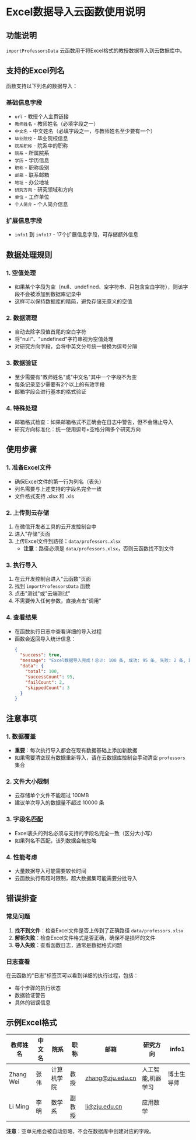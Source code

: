 # Excel数据导入云函数使用说明

## 功能说明

`importProfessorsData` 云函数用于将Excel格式的教授数据导入到云数据库中。

## 支持的Excel列名

函数支持以下列名的数据导入：

### 基础信息字段
- `url` - 教授个人主页链接
- `教师姓名` - 教师姓名（必填字段之一）
- `中文名` - 中文姓名（必填字段之一，与教师姓名至少要有一个）
- `毕业院校` - 毕业院校信息
- `院系职称` - 院系中的职称
- `院系` - 所属院系
- `学历` - 学历信息
- `职称` - 职称级别
- `邮箱` - 联系邮箱
- `地址` - 办公地址
- `研究方向` - 研究领域和方向
- `单位` - 工作单位
- `个人简介` - 个人简介信息

### 扩展信息字段
- `info1` 到 `info17` - 17个扩展信息字段，可存储额外信息

## 数据处理规则

### 1. 空值处理
- 如果某个字段为空（null、undefined、空字符串、只包含空白字符），则该字段不会被添加到数据库记录中
- 这样可以保持数据库的精简，避免存储无意义的空值

### 2. 数据清理
- 自动去除字段值首尾的空白字符
- 将"null"、"undefined"字符串视为空值处理
- 对研究方向字段，会将中英文分号统一替换为逗号分隔

### 3. 数据验证
- 至少需要有"教师姓名"或"中文名"其中一个字段不为空
- 每条记录至少需要有2个以上的有效字段
- 邮箱字段会进行基本的格式验证

### 4. 特殊处理
- 邮箱格式检查：如果邮箱格式不正确会在日志中警告，但不会阻止导入
- 研究方向标准化：统一使用逗号+空格分隔多个研究方向

## 使用步骤

### 1. 准备Excel文件
- 确保Excel文件的第一行为列名（表头）
- 列名需要与上述支持的字段名完全一致
- 文件格式支持 .xlsx 和 .xls

### 2. 上传到云存储
1. 在微信开发者工具的云开发控制台中
2. 进入"存储"页面
3. 上传Excel文件到路径：`data/professors.xlsx`
   - **注意**：路径必须是 `data/professors.xlsx`，否则云函数找不到文件

### 3. 执行导入
1. 在云开发控制台进入"云函数"页面
2. 找到 `importProfessorsData` 函数
3. 点击"测试"或"云端测试"
4. 不需要传入任何参数，直接点击"调用"

### 4. 查看结果
- 在函数执行日志中查看详细的导入过程
- 函数会返回导入统计信息：
  ```json
  {
    "success": true,
    "message": "Excel数据导入完成！总计: 100 条, 成功: 95 条, 失败: 2 条, 跳过: 3 条",
    "data": {
      "total": 100,
      "successCount": 95,
      "failCount": 2,
      "skippedCount": 3
    }
  }
  ```

## 注意事项

### 1. 数据覆盖
- **重要**：每次执行导入都会在现有数据基础上添加新数据
- 如果需要清空现有数据重新导入，请在云数据库控制台手动清空 `professors` 集合

### 2. 文件大小限制
- 云存储单个文件不能超过 100MB
- 建议单次导入的数据量不超过 10000 条

### 3. 字段名匹配
- Excel表头的列名必须与支持的字段名完全一致（区分大小写）
- 如果列名不匹配，该列数据会被忽略

### 4. 性能考虑
- 大量数据导入可能需要较长时间
- 云函数执行有超时限制，超大数据集可能需要分批导入

## 错误排查

### 常见问题
1. **找不到文件**：检查Excel文件是否上传到了正确路径 `data/professors.xlsx`
2. **解析失败**：检查Excel文件格式是否正确，确保不是损坏的文件
3. **导入失败**：查看函数日志，通常是数据格式问题

### 日志查看
在云函数的"日志"标签页可以看到详细的执行过程，包括：
- 每个步骤的执行状态
- 数据验证警告
- 具体的错误信息

## 示例Excel格式

| 教师姓名 | 中文名 | 院系 | 职称 | 邮箱 | 研究方向 | info1 |
|---------|-------|------|------|------|----------|-------|
| Zhang Wei | 张伟 | 计算机学院 | 教授 | zhang@zju.edu.cn | 人工智能,机器学习 | 博士生导师 |
| Li Ming | 李明 | 数学系 | 副教授 | li@zju.edu.cn | 应用数学 |  |

**注意**：空单元格会被自动忽略，不会在数据库中创建对应的字段。
